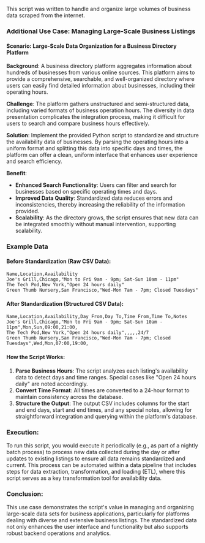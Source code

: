This script was written to handle and organize large volumes of business data scraped from the internet. 

### Additional Use Case: Managing Large-Scale Business Listings

#### Scenario: Large-Scale Data Organization for a Business Directory Platform

**Background**:
A business directory platform aggregates information about hundreds of businesses from various online sources. This platform aims to provide a comprehensive, searchable, and well-organized directory where users can easily find detailed information about businesses, including their operating hours.

**Challenge**:
The platform gathers unstructured and semi-structured data, including varied formats of business operation hours. The diversity in data presentation complicates the integration process, making it difficult for users to search and compare business hours effectively.

**Solution**:
Implement the provided Python script to standardize and structure the availability data of businesses. By parsing the operating hours into a uniform format and splitting this data into specific days and times, the platform can offer a clean, uniform interface that enhances user experience and search efficiency.

**Benefit**:
- **Enhanced Search Functionality**: Users can filter and search for businesses based on specific operating times and days.
- **Improved Data Quality**: Standardized data reduces errors and inconsistencies, thereby increasing the reliability of the information provided.
- **Scalability**: As the directory grows, the script ensures that new data can be integrated smoothly without manual intervention, supporting scalability.

### Example Data

#### Before Standardization (Raw CSV Data):
```csv
Name,Location,Availability
Joe's Grill,Chicago,"Mon to Fri 9am - 9pm; Sat-Sun 10am - 11pm"
The Tech Pod,New York,"Open 24 hours daily"
Green Thumb Nursery,San Francisco,"Wed-Mon 7am - 7pm; Closed Tuesdays"
```

#### After Standardization (Structured CSV Data):
```csv
Name,Location,Availability,Day From,Day To,Time From,Time To,Notes
Joe's Grill,Chicago,"Mon to Fri 9am - 9pm; Sat-Sun 10am - 11pm",Mon,Sun,09:00,21:00,
The Tech Pod,New York,"Open 24 hours daily",,,,,24/7
Green Thumb Nursery,San Francisco,"Wed-Mon 7am - 7pm; Closed Tuesdays",Wed,Mon,07:00,19:00,
```

#### How the Script Works:

1. **Parse Business Hours**: The script analyzes each listing's availability data to detect days and time ranges. Special cases like "Open 24 hours daily" are noted accordingly.
2. **Convert Time Format**: All times are converted to a 24-hour format to maintain consistency across the database.
3. **Structure the Output**: The output CSV includes columns for the start and end days, start and end times, and any special notes, allowing for straightforward integration and querying within the platform's database.

### Execution:

To run this script, you would execute it periodically (e.g., as part of a nightly batch process) to process new data collected during the day or after updates to existing listings to ensure all data remains standardized and current. This process can be automated within a data pipeline that includes steps for data extraction, transformation, and loading (ETL), where this script serves as a key transformation tool for availability data.

### Conclusion:

This use case demonstrates the script's value in managing and organizing large-scale data sets for business applications, particularly for platforms dealing with diverse and extensive business listings. The standardized data not only enhances the user interface and functionality but also supports robust backend operations and analytics.